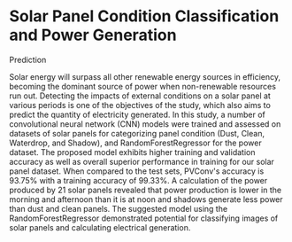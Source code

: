 ﻿#  Solar Panel Condition Classification and Power Generation
Prediction


 Solar energy will surpass all other renewable
energy sources in efficiency, becoming the dominant source of
power when non-renewable resources run out. Detecting the
impacts of external conditions on a solar panel at various
periods is one of the objectives of the study, which also aims to
predict the quantity of electricity generated. In this study, a
number of convolutional neural network (CNN) models were
trained and assessed on datasets of solar panels for
categorizing panel condition (Dust, Clean, Waterdrop, and
Shadow), and RandomForestRegressor for the power dataset.
The proposed model exhibits higher training and validation
accuracy as well as overall superior performance in training
for our solar panel dataset. When compared to the test sets,
PVConv's accuracy is 93.75% with a training accuracy of
99.33%. A calculation of the power produced by 21 solar
panels revealed that power production is lower in the morning
and afternoon than it is at noon and shadows generate less
power than dust and clean panels. The suggested model using
the RandomForestRegressor demonstrated potential for
classifying images of solar panels and calculating electrical
generation.
